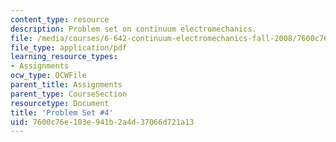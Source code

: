 ```yaml
---
content_type: resource
description: Problem set on continuum electromechanics.
file: /media/courses/6-642-continuum-electromechanics-fall-2008/7600c76e103e941b2a4d37066d721a13_pset4.pdf
file_type: application/pdf
learning_resource_types:
- Assignments
ocw_type: OCWFile
parent_title: Assignments
parent_type: CourseSection
resourcetype: Document
title: 'Problem Set #4'
uid: 7600c76e-103e-941b-2a4d-37066d721a13
---
```

